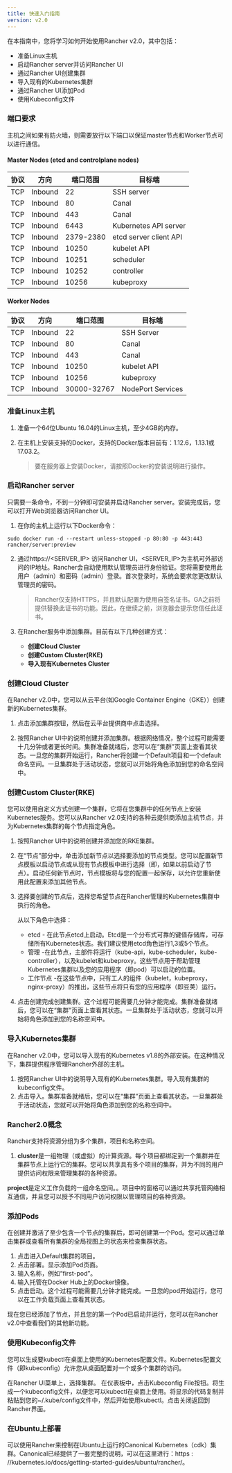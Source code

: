 ```yaml
---
title: 快速入门指南
version: v2.0
---
```



在本指南中，您将学习如何开始使用Rancher v2.0，其中包括：

*	准备Linux主机
*	启动Rancher server并访问Rancher UI
*	通过Rancher UI创建集群
*	导入现有的Kubernetes集群
*	通过Rancher UI添加Pod
*	使用Kubeconfig文件

### 端口要求

主机之间如果有防火墙，则需要放行以下端口以保证master节点和Worker节点可以进行通信。

#### Master Nodes (etcd and controlplane nodes)

协议  | 方向  | 端口范围  | 目标端  
---|---|---|---
TCP | Inbound | 22  |  SSH server
TCP | Inbound | 80  | Canal
TCP | Inbound | 443  | Canal
TCP | Inbound | 6443  | Kubernetes API server
TCP | Inbound | 2379-2380  | etcd server client API
TCP | Inbound | 10250  | kubelet API
TCP | Inbound | 10251  | scheduler
TCP | Inbound | 10252  | controller
TCP | Inbound | 10256  | kubeproxy

#### Worker Nodes

协议  | 方向  | 端口范围  | 目标端  
---|---|---|---
TCP | Inbound | 22  |  SSH Server
TCP | Inbound | 80  | Canal
TCP | Inbound | 443  | Canal
TCP | Inbound | 10250  |  kubelet API
TCP | Inbound | 10256  |  kubeproxy
TCP | Inbound | 30000-32767  |  NodePort Services

### 准备Linux主机
1.	准备一个64位Ubuntu 16.04的Linux主机，至少4GB的内存。
2.	在主机上安装支持的Docker，支持的Docker版本目前有：1.12.6，1.13.1或17.03.2。
	
	>	要在服务器上安装Docker，请按照Docker的安装说明进行操作。

### 启动Rancher server
只需要一条命令，不到一分钟即可安装并启动Rancher server。安装完成后，您可以打开Web浏览器访问Rancher UI。

1.	在你的主机上运行以下Docker命令：
```
sudo docker run -d --restart unless-stopped -p 80:80 -p 443:443 rancher/server:preview
```

2.	通过https://<SERVER_IP> 访问Rancher UI，<SERVER_IP>为主机可外部访问的IP地址。Rancher会自动使用默认管理员进行身份验证。您将需要使用此用户（admin）和密码（admin）登录。首次登录时，系统会要求您更改默认管理员的密码。

	>	Rancher仅支持HTTPS，并且默认配置为使用自签名证书。GA之前将提供替换此证书的功能。因此，在继续之前，浏览器会提示您信任此证书。

3.	在Rancher服务中添加集群。目前有以下几种创建方式：

	* 	**创建Cloud Cluster** 
	*	**创建Custom Cluster(RKE)** 
	* 	**导入现有Kubernetes Cluster** 

### **创建Cloud Cluster**
在Rancher v2.0中，您可以从云平台(如Google Container Engine（GKE））创建新的Kubernetes集群。

1.	点击添加集群按钮，然后在云平台提供商中点击选择。

2.	按照Rancher UI中的说明创建并添加集群。根据网络情况，整个过程可能需要十几分钟或者更长时间。集群准备就绪后，您可以在“集群”页面上查看其状态。一旦您的集群开始运行，Rancher将创建一个Default项目和一个default命名空间。一旦集群处于活动状态，您就可以开始将角色添加到您的命名空间中。

### 创建Custom Cluster(RKE)
您可以使用自定义方式创建一个集群，它将在您集群中的任何节点上安装Kubernetes服务。您可以从Rancher v2.0支持的各种云提供商添加主机节点，并为Kubernetes集群的每个节点指定角色。


1.	按照Rancher UI中的说明创建并添加您的RKE集群。

2.	在“节点”部分中，单击添加新节点以选择要添加的节点类型。您可以配置新节点模板以启动节点或从现有节点模板中进行选择（即，如果以前启动了节点）。启动任何新节点时，节点模板将与您的配置一起保存，以允许您重新使用此配置来添加其他节点。

3.	选择要创建的节点后，选择您希望节点在Rancher管理的Kubernetes集群中执行的角色。

	从以下角色中选择：

	*	etcd - 在此节点etcd上启动。Etcd是一个分布式可靠的键值存储库，可存储所有Kubernetes状态。我们建议使用etcd角色运行1,3或5个节点。
	*	管理 -在此节点，主部件将运行（kube-api，kube-scheduler，kube-controller），以及kubelet和kubeproxy。这些节点用于帮助管理Kubernetes集群以及您的应用程序（即pod）可以启动的位置。
	*	工作节点 -在这些节点中，只有工人的组件（kubelet，kubeproxy，nginx-proxy）的推出，这些节点将只有您的应用程序（即豆荚）运行。

4.	点击创建完成创建集群。这个过程可能需要几分钟才能完成。集群准备就绪后，您可以在“集群”页面上查看其状态。一旦集群处于活动状态，您就可以开始将角色添加到您的名称空间中。

### 导入Kubernetes集群
在Rancher v2.0中，您可以导入现有的Kubernetes v1.8的外部安装。在这种情况下，集群提供程序管理Rancher外部的主机。

1.	按照Rancher UI中的说明导入现有的Kubernetes集群。导入现有集群的kubeconfig文件。
2.	点击导入。集群准备就绪后，您可以在“集群”页面上查看其状态。一旦集群处于活动状态，您就可以开始将角色添加到您的名称空间中。

### Rancher2.0概念
Rancher支持将资源分组为多个集群，项目和名称空间。

1.	**cluster**是一组物理（或虚拟）的计算资源。每个项目都绑定到一个集群并在集群节点上运行它的集群。您可以共享具有多个项目的集群，并为不同的用户提供访问权限来管理集群的各种资源。

**project**是定义工作负载的一组命名空间。。项目中的窗格可以通过共享托管网络相互通信，并且您可以授予不同用户访问权限以管理项目的各种资源。

### 添加Pods
在创建并激活了至少包含一个节点的集群后，即可创建第一个Pod。您可以通过单击集群或查看所有集群的全局视图上的状态来检查集群状态。

1.	点击进入Default集群的项目。
2.	点击部署。显示添加Pod页面。
3.	输入名称，例如“first-pod”。
4.	输入托管在Docker Hub上的Docker镜像。
5.	点击启动。这个过程可能需要几分钟才能完成。一旦您的pod开始运行，您可以在工作负载页面上查看其状态。

现在您已经添加了节点，并且您的第一个Pod已启动并运行，您可以在Rancher v2.0中查看我们的其他新功能。

### 使用Kubeconfig文件
您可以生成要kubectl在桌面上使用的Kubernetes配置文件。Kubernetes配置文件（即kubeconfig）允许您从桌面配置对一个或多个集群的访问。

在Rancher UI菜单上，选择集群。
在仪表板中，点击Kubeconfig File按钮。将生成一个kubeconfig文件，以便您可以kubectl在桌面上使用。将显示的代码复制并粘贴到您的~/.kube/config文件中，然后开始使用kubectl。点击关闭返回到Rancher界面。
### 在Ubuntu上部署
可以使用Rancher来控制在Ubuntu上运行的Canonical Kubernetes（cdk）集群。Canonical已经提供了一套完整的说明，可以在这里进行：https : //kubernetes.io/docs/getting-started-guides/ubuntu/rancher/。